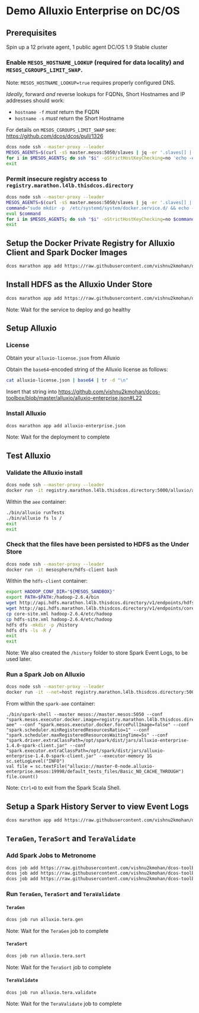 # Demo Alluxio Enterprise on DC/OS

## Prerequisites

Spin up a 12 private agent, 1 public agent DC/OS 1.9 Stable cluster

### Enable `MESOS_HOSTNAME_LOOKUP` (required for data locality) and `MESOS_CGROUPS_LIMIT_SWAP`.

Note: `MESOS_HOSTNAME_LOOKUP=true` requires properly configured DNS.

_Ideally_, forward *and* reverse lookups for FQDNs, Short Hostnames and IP addresses should work:
* `hostname -f` *must* return the FQDN
* `hostname -s` *must* return the Short Hostname

For details on `MESOS_CGROUPS_LIMIT_SWAP` see: https://github.com/dcos/dcos/pull/1326

```bash
dcos node ssh --master-proxy --leader
MESOS_AGENTS=$(curl -sS master.mesos:5050/slaves | jq -er '.slaves[] | .hostname')
for i in $MESOS_AGENTS; do ssh "$i" -oStrictHostKeyChecking=no 'echo -e "MESOS_HOSTNAME_LOOKUP=true\nMESOS_CGROUPS_LIMIT_SWAP=true" | sudo tee -a /var/lib/dcos/mesos-slave-common && agent=`sudo systemctl status dcos-mesos-slave.service | grep "running" | wc -l` && if [ $agent = "1" ]; then sudo systemctl stop dcos-mesos-slave.service && sudo rm -f /var/lib/mesos/slave/meta/slaves/latest && sudo systemctl start dcos-mesos-slave.service --no-block; fi'; done
exit
```

### Permit insecure registry access to `registry.marathon.l4lb.thisdcos.directory`

```bash
dcos node ssh --master-proxy --leader
MESOS_AGENTS=$(curl -sS master.mesos:5050/slaves | jq -er '.slaves[] | .hostname')
command="sudo mkdir -p  /etc/systemd/system/docker.service.d/ && echo -e '[Service]\nEnvironmentFile=-/etc/sysconfig/docker\nEnvironmentFile=-/etc/sysconfig/docker-storage\nEnvironmentFile=-/etc/sysconfig/docker-network\nExecStart=\nExecStart=/usr/bin/docker daemon -H fd:// $OPTIONS $DOCKER_STORAGE_OPTIONS $DOCKER_NETWORK_OPTIONS $BLOCK_REGISTRY $INSECURE_REGISTRY --storage-driver=overlay --live-restore --insecure-registry registry.marathon.l4lb.thisdcos.directory:5000' | sudo tee --append /etc/systemd/system/docker.service.d/override.conf && sudo systemctl daemon-reload && sudo systemctl restart docker"
eval $command
for i in $MESOS_AGENTS; do ssh "$i" -oStrictHostKeyChecking=no $command; done
exit
```

## Setup the Docker Private Registry for Alluxio Client and Spark Docker Images

```bash
dcos marathon app add https://raw.githubusercontent.com/vishnu2kmohan/dcos-toolbox/master/registry/registry.json
```

## Install HDFS as the Alluxio Under Store

```bash
dcos marathon app add https://raw.githubusercontent.com/vishnu2kmohan/dcos-toolbox/master/hdfs/hdfs.json
```

Note: Wait for the service to deploy and go healthy

## Setup Alluxio

### License

Obtain your `alluxio-license.json` from Alluxio

Obtain the `base64`-encoded string of the Alluxio license as follows:
```bash
cat alluxio-license.json | base64 | tr -d "\n"
```

Insert that string into https://github.com/vishnu2kmohan/dcos-toolbox/blob/master/alluxio/alluxio-enterprise.json#L22

### Install Alluxio

```bash
dcos marathon app add alluxio-enterprise.json
```

Note: Wait for the deployment to complete

## Test Alluxio

### Validate the Alluxio install

```bash
dcos node ssh --master-proxy --leader
docker run -it registry.marathon.l4lb.thisdcos.directory:5000/alluxio/aee /bin/bash
```

Within the `aee` container:

```bash
./bin/alluxio runTests
./bin/alluxio fs ls /
exit
exit
```

### Check that the files have been persisted to HDFS as the Under Store

```bash
dcos node ssh --master-proxy --leader
docker run -it mesosphere/hdfs-client bash
```

Within the `hdfs-client` container:

```bash
export HADOOP_CONF_DIR="${MESOS_SANDBOX}"
export PATH=$PATH:/hadoop-2.6.4/bin
wget http://api.hdfs.marathon.l4lb.thisdcos.directory/v1/endpoints/hdfs-site.xml
wget http://api.hdfs.marathon.l4lb.thisdcos.directory/v1/endpoints/core-site.xml
cp core-site.xml hadoop-2.6.4/etc/hadoop
cp hdfs-site.xml hadoop-2.6.4/etc/hadoop
hdfs dfs -mkdir -p /history
hdfs dfs -ls -R /
exit
exit
```

Note: We also created the `/history` folder to store Spark Event Logs, to be used later.

### Run a Spark Job on Alluxio

```bash
dcos node ssh --master-proxy --leader
docker run -it --net=host registry.marathon.l4lb.thisdcos.directory:5000/alluxio/spark-aee /bin/bash
```

From within the `spark-aee` container:
```                                              
./bin/spark-shell --master mesos://master.mesos:5050 --conf "spark.mesos.executor.docker.image=registry.marathon.l4lb.thisdcos.directory:5000/alluxio/spark-aee" --conf "spark.mesos.executor.docker.forcePullImage=false" --conf "spark.scheduler.minRegisteredResourcesRatio=1" --conf "spark.scheduler.maxRegisteredResourcesWaitingTime=5s" --conf "spark.driver.extraClassPath=/opt/spark/dist/jars/alluxio-enterprise-1.4.0-spark-client.jar" --conf "spark.executor.extraClassPath=/opt/spark/dist/jars/alluxio-enterprise-1.4.0-spark-client.jar" --executor-memory 1G
sc.setLogLevel("INFO")                                                          
val file = sc.textFile("alluxio://master-0-node.alluxio-enterprise.mesos:19998/default_tests_files/Basic_NO_CACHE_THROUGH")
file.count()
```

Note: `Ctrl+D` to exit from the Spark Scala Shell.

## Setup a Spark History Server to view Event Logs

```bash
dcos marathon app add https://raw.githubusercontent.com/vishnu2kmohan/dcos-toolbox/master/spark/spark-history.json
```

## `TeraGen`, `TeraSort` and `TeraValidate` 

### Add Spark Jobs to Metronome

```bash
dcos job add https://raw.githubusercontent.com/vishnu2kmohan/dcos-toolbox/master/alluxio/alluxio-teragen.json
dcos job add https://raw.githubusercontent.com/vishnu2kmohan/dcos-toolbox/master/alluxio/alluxio-terasort.json
dcos job add https://raw.githubusercontent.com/vishnu2kmohan/dcos-toolbox/master/alluxio/alluxio-teravalidate.json
```

### Run `TeraGen`, `TeraSort` and `TeraValidate`

#### `TeraGen`

```bash
dcos job run alluxio.tera.gen
```

Note: Wait for the `TeraGen` job to complete

#### `TeraSort`

```bash
dcos job run alluxio.tera.sort
```

Note: Wait for the `TeraSort` job to complete

#### `TeraValidate`
```bash
dcos job run alluxio.tera.validate
```

Note: Wait for the `TeraValidate` job to complete
